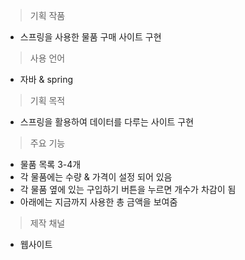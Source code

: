 
> 기획 작품 

- 스프링을 사용한 물품 구매 사이트 구현

> 사용 언어

- 자바 & spring

> 기획  목적

- 스프링을 활용하여 데이터를 다루는 사이트 구현

> 주요 기능

- 물품 목록 3-4개
- 각 물품에는 수량 & 가격이 설정 되어 있음
- 각 물품 옆에 있는 구입하기 버튼을 누르면 개수가 차감이 됨
- 아래에는 지금까지 사용한 총 금액을 보여줌


> 제작 채널

- 웹사이트 

